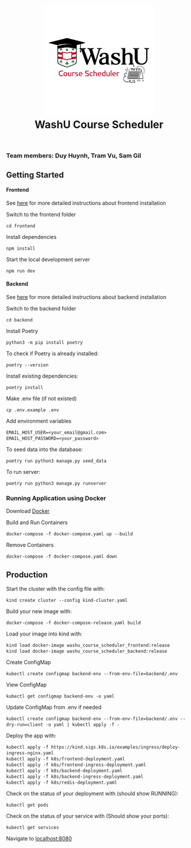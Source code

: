 <h1 align="center">
  <a href="#"><img src="img/logo.png" alt="WashU Course Scheduler" width="300"></a>
  <br>
  WashU Course Scheduler
  <br>
  <br>
</h1>

<!-- <p align="center">
  <a href="https://github.com/CSE437s/FL24-project-group-9/graphs/contributors" alt="Contributors">
    <img src="https://img.shields.io/github/contributors/CSE437s/FL24-project-group-9" />
  </a>
</p> -->

### Team members: Duy Huynh, Tram Vu, Sam Gil

## Getting Started

#### Frontend

See [here](./frontend/README.md) for more detailed instructions about frontend installation

Switch to the frontend folder
```
cd frontend
```

Install dependencies
```
npm install
```

Start the local development server
```
npm run dev
```


#### Backend
See [here](./backend/README.md) for more detailed instructions about backend installation

Switch to the backend folder
```
cd backend
```

Install Poetry
```
python3 -m pip install poetry
```

To check if Poetry is already installed:

```
poetry --version
```

Install existing dependencies:
```
poetry install
```

Make .env file (if not existed)
```
cp .env.example .env
```

Add environment variables
```
EMAIL_HOST_USER=<your_email@gmail.com>
EMAIL_HOST_PASSWORD=<your_password>
```

To seed data into the database:

```
poetry run python3 manage.py seed_data
```

To run server:
```
poetry run python3 manage.py runserver
```

### Running Application using Docker
Download [Docker](https://www.docker.com/get-started/)

Build and Run Containers
```
docker-compose -f docker-compose.yaml up --build
```

Remove Containers
```
docker-compose -f docker-compose.yaml down
```

## Production

Start the cluster with the config file with:
```
kind create cluster --config kind-cluster.yaml
```

Build your new image with:
```
docker-compose -f docker-compose-release.yaml build
```

Load your image into kind with:
```
kind load docker-image washu_course_scheduler_frontend:release
kind load docker-image washu_course_scheduler_backend:release
```

Create ConfigMap
```
kubectl create configmap backend-env --from-env-file=backend/.env
```

View ConfigMap
```
kubectl get configmap backend-env -o yaml
```

Update ConfigMap from .env if needed
```
kubectl create configmap backend-env --from-env-file=backend/.env --dry-run=client -o yaml | kubectl apply -f -
```

Deploy the app with:
```
kubectl apply -f https://kind.sigs.k8s.io/examples/ingress/deploy-ingress-nginx.yaml
kubectl apply -f k8s/frontend-deployment.yaml
kubectl apply -f k8s/frontend-ingress-deployment.yaml
kubectl apply -f k8s/backend-deployment.yaml
kubectl apply -f k8s/backend-ingress-deployment.yaml
kubectl apply -f k8s/redis-deployment.yaml
```

Check on the status of your deployment with (should show RUNNING):
```
kubectl get pods
```

Check on the status of your service with (Should show your ports):
```
kubectl get services
```

Navigate to [localhost:8080](localhost:8080)
